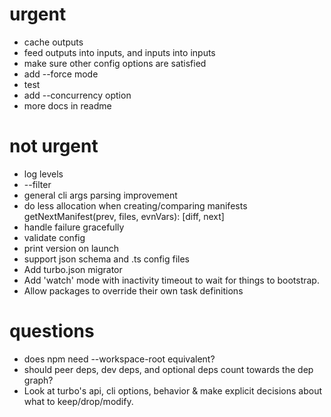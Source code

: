 # urgent

- cache outputs
- feed outputs into inputs, and inputs into inputs
- make sure other config options are satisfied
- add --force mode
- test
- add --concurrency option
- more docs in readme

# not urgent

- log levels
- --filter
- general cli args parsing improvement
- do less allocation when creating/comparing manifests getNextManifest(prev, files, evnVars): [diff, next]
- handle failure gracefully
- validate config
- print version on launch
- support json schema and .ts config files
- Add turbo.json migrator
- Add 'watch' mode with inactivity timeout to wait for things to bootstrap.
- Allow packages to override their own task definitions

# questions

- does npm need --workspace-root equivalent?
- should peer deps, dev deps, and optional deps count towards the dep graph?
- Look at turbo's api, cli options, behavior & make explicit decisions about what to keep/drop/modify.
